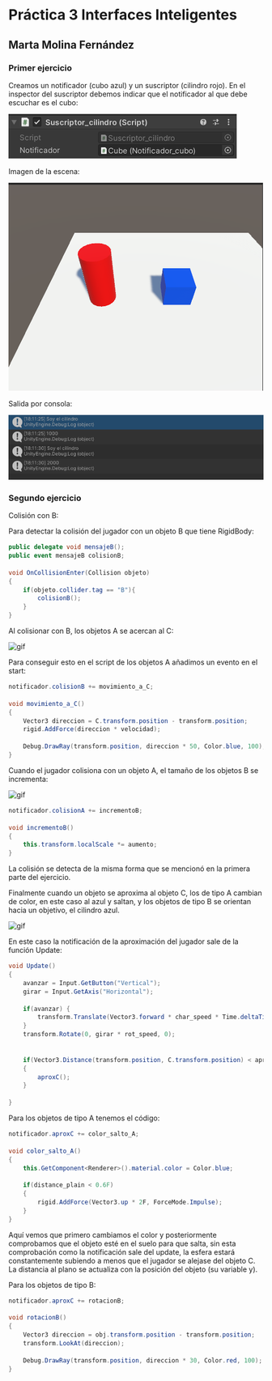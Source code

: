 # Práctica 3 Interfaces Inteligentes
## Marta Molina Fernández

### Primer ejercicio
Creamos un notificador (cubo azul) y un suscriptor (cilindro rojo). En el inspector del suscriptor debemos indicar que el notificador al que debe escuchar es el cubo:

![img](./img/P3_1Inspector_notificador.png)

Imagen de la escena:

![img](./img/P3_1_escena.png)

Salida por consola:

![img](./img/P3_1.png)



### Segundo ejercicio

Colisión con B:

Para detectar la colisión del jugador con un objeto B que tiene RigidBody:

```C#
public delegate void mensajeB();
public event mensajeB colisionB;
    
void OnCollisionEnter(Collision objeto)
{
    if(objeto.collider.tag == "B"){
        colisionB();
    }
}
```

Al colisionar con B, los objetos A se acercan al C:

![gif](P3_colisionB.gif)

Para conseguir esto en el script de los objetos A añadimos un evento en el start:

```C#
notificador.colisionB += movimiento_a_C;

void movimiento_a_C()
{
    Vector3 direccion = C.transform.position - transform.position;
    rigid.AddForce(direccion * velocidad);

    Debug.DrawRay(transform.position, direccion * 50, Color.blue, 100);
}
```

Cuando el jugador colisiona con un objeto A, el tamaño de los objetos B se incrementa:

![gif](P3_colisionA.gif)

```C#
notificador.colisionA += incrementoB;

void incrementoB()
{
    this.transform.localScale *= aumento;
}
```

La colisión se detecta de la misma forma que se mencionó en la primera parte del ejercicio.

Finalmente cuando un objeto se aproxima al objeto C, los de tipo A cambian de color, en este caso al azul y saltan, y los objetos de tipo B se orientan hacia un objetivo, el cilindro azul.

![gif](P3_aproxC.gif)

En este caso la notificación de la aproximación del jugador sale de la función Update:

```C#
void Update()
{
    avanzar = Input.GetButton("Vertical");
    girar = Input.GetAxis("Horizontal");

    if(avanzar) {
        transform.Translate(Vector3.forward * char_speed * Time.deltaTime);
    }
    transform.Rotate(0, girar * rot_speed, 0);


    if(Vector3.Distance(transform.position, C.transform.position) < aproximacion)
    {
        aproxC();
    }

}
```

Para los objetos de tipo A tenemos el código:
```C#
notificador.aproxC += color_salto_A;

void color_salto_A()
{
    this.GetComponent<Renderer>().material.color = Color.blue;

    if(distance_plain < 0.6F)
    {
        rigid.AddForce(Vector3.up * 2F, ForceMode.Impulse);
    }
}
```

Aquí vemos que primero cambiamos el color y posteriormente comprobamos que el objeto esté en el suelo para que salta, sin esta comprobación como la notificación sale del update, la esfera estará constantemente subiendo a menos que el jugador se alejase del objeto C. La distancia al plano se actualiza con la posición del objeto (su variable y).

Para los objetos de tipo B:
```C#
notificador.aproxC += rotacionB;

void rotacionB()
{
    Vector3 direccion = obj.transform.position - transform.position;
    transform.LookAt(direccion);

    Debug.DrawRay(transform.position, direccion * 30, Color.red, 100);
}
```

